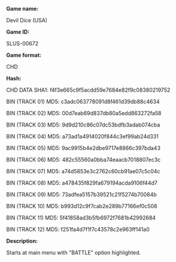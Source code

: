 **Game name:**

Devil Dice (USA)

**Game ID:**

SLUS-00672

**Game format:**

CHD

**Hash:**

CHD DATA SHA1: f4f3e665c9f5acdd59e7684e82f9c08380219752

BIN (TRACK 01) MD5: c3adc063778091d8f461d39db88c4634

BIN (TRACK 02) MD5: 00d7eab69d837db80a5edd863272fa58

BIN (TRACK 03) MD5: 9d9d210c86c07dc53bdfb3adab074cba

BIN (TRACK 04) MD5: a73ad1a4914020f844c3ef99ab24d331

BIN (TRACK 05) MD5: 9ac9915b4e2dbe9717e8866c397bda43

BIN (TRACK 06) MD5: 482c55560a0bba74eaacb7018807ec3c

BIN (TRACK 07) MD5: a74d5853e3c2762c60cb91ae07c5c04c

BIN (TRACK 08) MD5: a478435f829fa679194acda9106f44d7

BIN (TRACK 09) MD5: 73adfea5157b39521c21f5274b70084b

BIN (TRACK 10) MD5: b993d12c9f7cab2e289b77166ef0c508

BIN (TRACK 11) MD5: 5f41858ad3b5fb6972f7681b42992684

BIN (TRACK 12) MD5: f251fa4d7f1f7c43578c2e963ff141a0

**Description:**

Starts at main menu with "BATTLE" option highlighted.